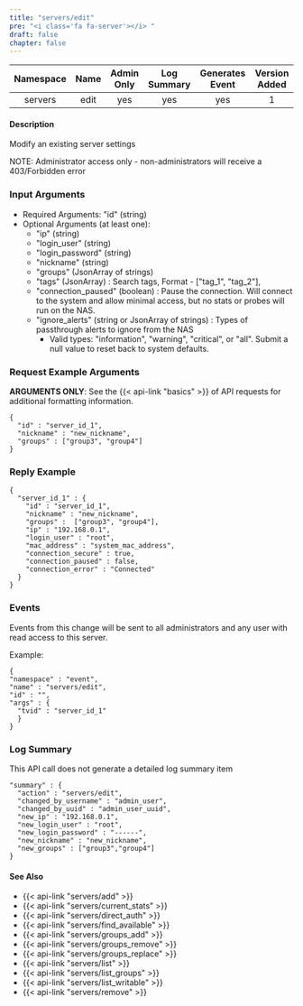```yaml
---
title: "servers/edit"
pre: "<i class='fa fa-server'></i> "
draft: false
chapter: false
---
```


| Namespace | Name | Admin Only | Log Summary | Generates Event | Version Added
|:----------------:|:--------:|:--------:|:--------:|:--------:|:---:|
| servers | edit | yes | yes | yes | 1 |

#### Description
Modify an existing server settings

NOTE: Administrator access only - non-administrators will receive a 403/Forbidden error

### Input Arguments
* Required Arguments: "id" (string)
* Optional Arguments (at least one): 
   * "ip" (string)
   * "login_user" (string)
   * "login_password" (string)
   * "nickname" (string)
   * "groups" (JsonArray of strings)
   * "tags" (JsonArray) : Search tags, Format - ["tag_1", "tag_2"],
   * "connection_paused" (boolean) : Pause the connection. Will connect to the system and allow minimal access, but no stats or probes will run on the NAS.
   * "ignore_alerts" (string or JsonArray of strings) : Types of passthrough alerts to ignore from the NAS
      * Valid types: "information", "warning", "critical", or "all". Submit a null value to reset back to system defaults.

### Request Example Arguments
**ARGUMENTS ONLY**: See the {{< api-link "basics" >}} of API requests for additional formatting information.

```
{
  "id" : "server_id_1",
  "nickname" : "new_nickname",
  "groups" : ["group3", "group4"]
}
```

### Reply Example
```
{
  "server_id_1" : {
    "id" : "server_id_1",
    "nickname" : "new_nickname",
    "groups" :  ["group3", "group4"],
    "ip" : "192.168.0.1",
    "login_user" : "root",
    "mac_address" : "system_mac_address",
    "connection_secure" : true,
    "connection_paused" : false,
    "connection_error" : "Connected"
  }
}
```


### Events
Events from this change will be sent to all administrators and any user with read access to this server. 

Example:
```
{
"namespace" : "event",
"name" : "servers/edit",
"id" : "",
"args" : {
  "tvid" : "server_id_1"
  }
}
```

### Log Summary
This API call does not generate a detailed log summary item
```
"summary" : {
  "action" : "servers/edit",
  "changed_by_username" : "admin_user",
  "changed_by_uuid" : "admin_user_uuid",
  "new_ip" : "192.168.0.1",
  "new_login_user" : "root",
  "new_login_password" : "------",
  "new_nickname" : "new_nickname",
  "new_groups" : ["group3","group4"]
}
```
#### See Also
* {{< api-link "servers/add" >}}
* {{< api-link "servers/current_stats" >}}
* {{< api-link "servers/direct_auth" >}}
* {{< api-link "servers/find_available" >}}
* {{< api-link "servers/groups_add" >}}
* {{< api-link "servers/groups_remove" >}}
* {{< api-link "servers/groups_replace" >}}
* {{< api-link "servers/list" >}}
* {{< api-link "servers/list_groups" >}}
* {{< api-link "servers/list_writable" >}}
* {{< api-link "servers/remove" >}}
